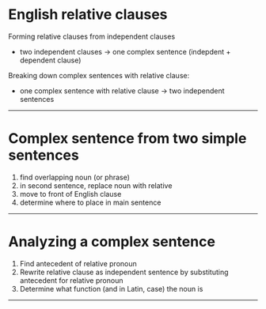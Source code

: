 # English relative clauses

Forming relative clauses from independent clauses

- two independent clauses -> one complex sentence (indepdent + dependent clause)

Breaking down complex sentences with relative clause:

- one complex sentence with relative clause -> two independent sentences


---

# Complex sentence from two simple sentences


1. find overlapping noun (or phrase)
2. in second sentence, replace noun with relative
3. move to front of English clause
4. determine where to place in main sentence


---


# Analyzing a complex sentence


1. Find antecedent of relative pronoun
2. Rewrite relative clause as independent sentence by substituting antecedent for relative pronoun
3. Determine what function (and in Latin, case) the noun is

---